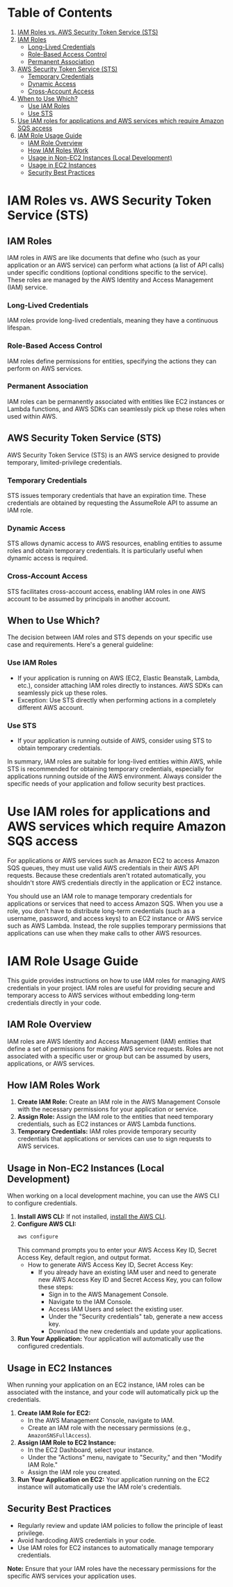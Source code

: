 # Table of Contents

1. [IAM Roles vs. AWS Security Token Service (STS)](#iam-roles-vs-aws-security-token-service-sts)
2. [IAM Roles](#iam-roles)
   - [Long-Lived Credentials](#long-lived-credentials)
   - [Role-Based Access Control](#role-based-access-control)
   - [Permanent Association](#permanent-association)
3. [AWS Security Token Service (STS)](#aws-security-token-service-sts)
   - [Temporary Credentials](#temporary-credentials)
   - [Dynamic Access](#dynamic-access)
   - [Cross-Account Access](#cross-account-access)
4. [When to Use Which?](#when-to-use-which)
   - [Use IAM Roles](#use-iam-roles)
   - [Use STS](#use-sts)
5. [Use IAM roles for applications and AWS services which require Amazon SQS access](#use-iam-roles-for-applications-and-aws-services-which-require-amazon-sqs-access)
6. [IAM Role Usage Guide](#iam-role-usage-guide)
   - [IAM Role Overview](#iam-role-overview)
   - [How IAM Roles Work](#how-iam-roles-work)
   - [Usage in Non-EC2 Instances (Local Development)](#usage-in-non-ec2-instances-local-development)
   - [Usage in EC2 Instances](#usage-in-ec2-instances)
   - [Security Best Practices](#security-best-practices)

# IAM Roles vs. AWS Security Token Service (STS)

## IAM Roles

IAM roles in AWS are like documents that define who (such as your application or an AWS service) can perform what actions (a list of API calls) under specific conditions (optional conditions specific to the service). These roles are managed by the AWS Identity and Access Management (IAM) service.

### Long-Lived Credentials

IAM roles provide long-lived credentials, meaning they have a continuous lifespan.

### Role-Based Access Control

IAM roles define permissions for entities, specifying the actions they can perform on AWS services.

### Permanent Association

IAM roles can be permanently associated with entities like EC2 instances or Lambda functions, and AWS SDKs can seamlessly pick up these roles when used within AWS.

## AWS Security Token Service (STS)

AWS Security Token Service (STS) is an AWS service designed to provide temporary, limited-privilege credentials.

### Temporary Credentials

STS issues temporary credentials that have an expiration time. These credentials are obtained by requesting the AssumeRole API to assume an IAM role.

### Dynamic Access

STS allows dynamic access to AWS resources, enabling entities to assume roles and obtain temporary credentials. It is particularly useful when dynamic access is required.

### Cross-Account Access

STS facilitates cross-account access, enabling IAM roles in one AWS account to be assumed by principals in another account.

## When to Use Which?

The decision between IAM roles and STS depends on your specific use case and requirements. Here's a general guideline:

### Use IAM Roles

- If your application is running on AWS (EC2, Elastic Beanstalk, Lambda, etc.), consider attaching IAM roles directly to instances. AWS SDKs can seamlessly pick up these roles.
- Exception: Use STS directly when performing actions in a completely different AWS account.

### Use STS

- If your application is running outside of AWS, consider using STS to obtain temporary credentials.

In summary, IAM roles are suitable for long-lived entities within AWS, while STS is recommended for obtaining temporary credentials, especially for applications running outside of the AWS environment. Always consider the specific needs of your application and follow security best practices.

# Use IAM roles for applications and AWS services which require Amazon SQS access

For applications or AWS services such as Amazon EC2 to access Amazon SQS queues, they must use valid AWS credentials in their AWS API requests. Because these credentials aren't rotated automatically, you shouldn't store AWS credentials directly in the application or EC2 instance.

You should use an IAM role to manage temporary credentials for applications or services that need to access Amazon SQS. When you use a role, you don't have to distribute long-term credentials (such as a username, password, and access keys) to an EC2 instance or AWS service such as AWS Lambda. Instead, the role supplies temporary permissions that applications can use when they make calls to other AWS resources.

# IAM Role Usage Guide

This guide provides instructions on how to use IAM roles for managing AWS credentials in your project. IAM roles are useful for providing secure and temporary access to AWS services without embedding long-term credentials directly in your code.

## IAM Role Overview

IAM roles are AWS Identity and Access Management (IAM) entities that define a set of permissions for making AWS service requests. Roles are not associated with a specific user or group but can be assumed by users, applications, or AWS services.

## How IAM Roles Work

1. **Create IAM Role:** Create an IAM role in the AWS Management Console with the necessary permissions for your application or service.
2. **Assign Role:** Assign the IAM role to the entities that need temporary credentials, such as EC2 instances or AWS Lambda functions.
3. **Temporary Credentials:** IAM roles provide temporary security credentials that applications or services can use to sign requests to AWS services.

## Usage in Non-EC2 Instances (Local Development)

When working on a local development machine, you can use the AWS CLI to configure credentials.

1. **Install AWS CLI:** If not installed, [install the AWS CLI](https://aws.amazon.com/cli/).
2. **Configure AWS CLI:**
   ```bash
   aws configure
   ```
   This command prompts you to enter your AWS Access Key ID, Secret Access Key, default region, and output format.
   - How to generate AWS Access Key ID, Secret Access Key:
     - If you already have an existing IAM user and need to generate new AWS Access Key ID and Secret Access Key, you can follow these steps:
       - Sign in to the AWS Management Console.
       - Navigate to the IAM Console.
       - Access IAM Users and select the existing user.
       - Under the "Security credentials" tab, generate a new access key.
       - Download the new credentials and update your applications.
3. **Run Your Application:** Your application will automatically use the configured credentials.

## Usage in EC2 Instances

When running your application on an EC2 instance, IAM roles can be associated with the instance, and your code will automatically pick up the credentials.

1. **Create IAM Role for EC2:**
   - In the AWS Management Console, navigate to IAM.
   - Create an IAM role with the necessary permissions (e.g., `AmazonSNSFullAccess`).
2. **Assign IAM Role to EC2 Instance:**
   - In the EC2 Dashboard, select your instance.
   - Under the "Actions" menu, navigate to "Security," and then "Modify IAM Role."
   - Assign the IAM role you created.
3. **Run Your Application on EC2:** Your application running on the EC2 instance will automatically use the IAM role's credentials.

## Security Best Practices

- Regularly review and update IAM policies to follow the principle of least privilege.
- Avoid hardcoding AWS credentials in your code.
- Use IAM roles for EC2 instances to automatically manage temporary credentials.

**Note:** Ensure that your IAM roles have the necessary permissions for the specific AWS services your application uses.